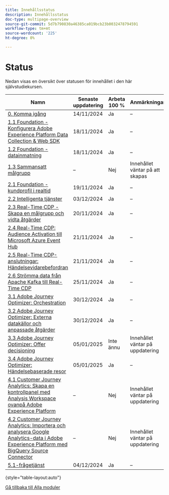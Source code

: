 ```yaml
---
title: Innehållsstatus
description: Innehållsstatus
doc-type: multipage-overview
source-git-commit: 5d7b790830a46385ca019bcb23b0032478794591
workflow-type: tm+mt
source-wordcount: '225'
ht-degree: 0%

---
```


# Status

Nedan visas en översikt över statusen för innehållet i den här självstudiekursen.

| Namn | Senaste uppdatering | Arbeta 100 % | Anmärkningar |
| ---------------------- | ------------ | ------------ |------------ |
| [0. Komma igång](./modules/gettingstarted/gettingstarted/getting-started.md) | 14/11/2024 | Ja | – |
| [1.1 Foundation - Konfigurera Adobe Experience Platform Data Collection &amp; Web SDK](./modules/datacollection/module1.1/data-ingestion-launch-web-sdk.md) | 18/11/2024 | Ja | – |
| [1.2 Foundation - datainmatning](./modules/datacollection/module1.2/data-ingestion.md) | 18/11/2024 | Ja | – |
| [1.3 Sammansatt målgrupp](./modules/datacollection/module1.3/fac.md) | – | Nej | Innehållet väntar på att skapas |
| [2.1 Foundation - kundprofil i realtid](./modules/rtcdp-b2c/module2.1/real-time-customer-profile.md) | 19/11/2024 | Ja | – |
| [2.2 Intelligenta tjänster](./modules/rtcdp-b2c/module2.2/intelligent-services.md) | 03/12/2024 | Ja | – |
| [2.3 Real-Time CDP - Skapa en målgrupp och vidta åtgärder](./modules/rtcdp-b2c/module2.3/real-time-cdp-build-a-segment-take-action.md) | 20/11/2024 | Ja | – |
| [2.4 Real-Time CDP: Audience Activation till Microsoft Azure Event Hub](./modules/rtcdp-b2c/module2.4/segment-activation-microsoft-azure-eventhub.md) | 21/11/2024 | Ja | – |
| [2.5 Real-Time CDP-anslutningar: Händelsevidarebefordran](./modules/rtcdp-b2c/module2.5/aep-data-collection-ssf.md) | 21/11/2024 | Ja | – |
| [2.6 Strömma data från Apache Kafka till Real-Time CDP](./modules/rtcdp-b2c/module2.6/aep-apache-kafka.md) | 25/11/2024 | Ja | – |
| [3.1 Adobe Journey Optimizer: Orchestration](./modules/ajo-b2c/module3.1/journey-orchestration-create-account.md) | 30/12/2024 | Ja | – |
| [3.2 Adobe Journey Optimizer: Externa datakällor och anpassade åtgärder](./modules/ajo-b2c/module3.2/journey-orchestration-external-weather-api-sms.md) | 30/12/2024 | Ja | – |
| [3.3 Adobe Journey Optimizer: Offer decisioning](./modules/ajo-b2c/module3.3/offer-decisioning.md) | 05/01/2025 | Inte ännu | Innehållet väntar på uppdatering |
| [3.4 Adobe Journey Optimizer: Händelsebaserade resor](./modules/ajo-b2c/module3.4/journeyoptimizer.md) | 05/01/2025 | Ja | – |
| [4.1 Customer Journey Analytics: Skapa en kontrollpanel med Analysis Workspace ovanpå Adobe Experience Platform](./modules/cja-b2c/module4.1/customer-journey-analytics-build-a-dashboard.md) | – | Nej | Innehållet väntar på uppdatering |
| [4.2 Customer Journey Analytics: Importera och analysera Google Analytics-data i Adobe Experience Platform med BigQuery Source Connector](./modules/cja-b2c/module4.2/customer-journey-analytics-bigquery-gcp.md) | – | Nej | Innehållet väntar på uppdatering |
| [5.1-frågetjänst](./modules/datadistiller/module5.1/query-service.md) | 04/12/2024 | Ja | – |

{style="table-layout:auto"}

[Gå tillbaka till Alla moduler](./overview.md)
